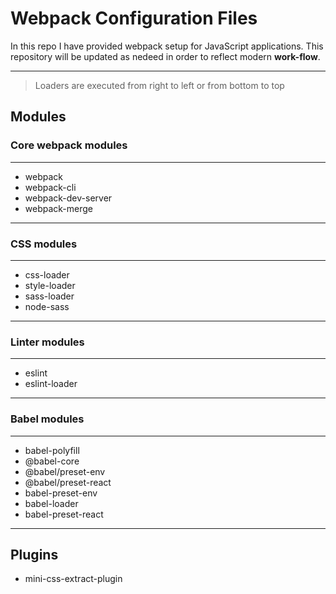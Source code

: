 # Webpack Configuration Files
In this repo I have provided webpack setup for JavaScript applications.
This repository will be updated as nedeed in order to reflect modern **work-flow**.
* * *
> Loaders are executed from right to left or from bottom to top

## Modules

### Core webpack modules
- - -
* webpack
* webpack-cli
* webpack-dev-server
* webpack-merge
---

### CSS modules
---
* css-loader 
* style-loader
* sass-loader
* node-sass
- - -

### Linter modules
---
* eslint
* eslint-loader
- - -

### Babel modules
- - -
* babel-polyfill
* @babel-core
* @babel/preset-env
* @babel/preset-react
* babel-preset-env
* babel-loader
* babel-preset-react
- - -

## Plugins

* mini-css-extract-plugin
